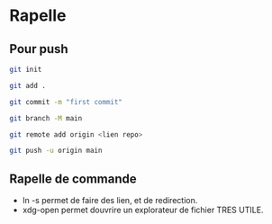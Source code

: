 # Rapelle

## Pour push

```sh
git init

git add .

git commit -m "first commit"

git branch -M main

git remote add origin <lien repo>

git push -u origin main
```

## Rapelle de commande

- ln -s permet de faire des lien, et de redirection.
- xdg-open permet douvrire un explorateur de fichier TRES UTILE.
